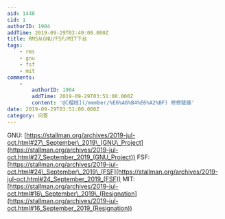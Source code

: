 ```yaml
---
aid: 1448
cid: 1
authorID: 1904
addTime: 2019-09-29T03:49:00.000Z
title: RMS从GNU/FSF/MIT下台
tags:
    - rms
    - gnu
    - fsf
    - mit
comments:
    -
        authorID: 1904
        addTime: 2019-09-29T03:51:00.000Z
        content: '@[榴梿](/member/%E6%A6%B4%E6%A2%BF) 修修链接'
date: 2019-09-29T03:51:00.000Z
category: 问答
---
```


GNU: [https://stallman.org/archives/2019-jul-oct.html#27\_September\_2019\_(GNU\_Project](https://stallman.org/archives/2019-jul-oct.html#27_September_2019_(GNU_Project)) FSF: [https://stallman.org/archives/2019-jul-oct.html#24\_September\_2019\_(FSF](https://stallman.org/archives/2019-jul-oct.html#24_September_2019_(FSF)) MIT: [https://stallman.org/archives/2019-jul-oct.html#16\_September\_2019\_(Resignation](https://stallman.org/archives/2019-jul-oct.html#16_September_2019_(Resignation))
